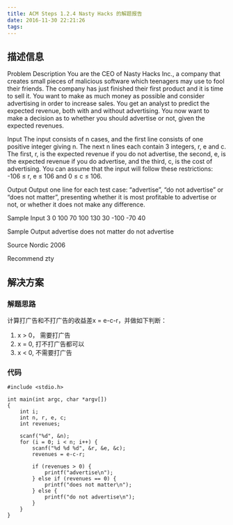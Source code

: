 ```yaml
---
title: ACM Steps 1.2.4 Nasty Hacks 的解题报告
date: 2016-11-30 22:21:26
tags:
---
```


## 描述信息
Problem Description
You are the CEO of Nasty Hacks Inc., a company that creates small pieces of malicious software which teenagers may use
to fool their friends. The company has just finished their first product and it is time to sell it. You want to make as much money as possible and consider advertising in order to increase sales. You get an analyst to predict the expected revenue, both with and without advertising. You now want to make a decision as to whether you should advertise or not, given the expected revenues.

Input
The input consists of n cases, and the first line consists of one positive integer giving n. The next n lines each contain 3 integers, r, e and c. The first, r, is the expected revenue if you do not advertise, the second, e, is the expected revenue if you do advertise, and the third, c, is the cost of advertising. You can assume that the input will follow these restrictions: -106 ≤ r, e ≤ 106 and 0 ≤ c ≤ 106.

Output
Output one line for each test case: “advertise”, “do not advertise” or “does not matter”, presenting whether it is most profitable to advertise or not, or whether it does not make any difference.

Sample Input
3
0 100 70
100 130 30
-100 -70 40

Sample Output
advertise
does not matter
do not advertise

Source
Nordic 2006

Recommend
zty

## 解决方案

### 解题思路
计算打广告和不打广告的收益差x = e-c-r，并做如下判断：
1. x > 0， 需要打广告
2. x = 0,  打不打广告都可以
3. x < 0, 不需要打广告

### 代码
```
#include <stdio.h>

int main(int argc, char *argv[])
{
    int i;
    int n, r, e, c;
    int revenues;

    scanf("%d", &n);
    for (i = 0; i < n; i++) {
        scanf("%d %d %d", &r, &e, &c);
        revenues = e-c-r;

        if (revenues > 0) {
            printf("advertise\n");
        } else if (revenues == 0) {
            printf("does not matter\n");
        } else {
            printf("do not advertise\n");
        }
    }
}
```
